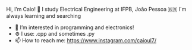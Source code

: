   Hi, I’m Caio! 👋
  I study Electrical Engineering at IFPB, João Pessoa 🇧🇷
  I´m always learning and searching
  
- 👀 I’m interested in programming and electronics!
- ⚙️ I use: .cpp and sometimes .py
- 📫 How to reach me: https://www.instagram.com/caioul7/

<!---
caiosbrl7/caiosbrl7 is a ✨ special ✨ repository because its `README.md` (this file) appears on your GitHub profile.
You can click the Preview link to take a look at your changes.
--->
